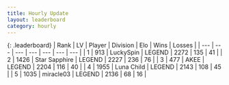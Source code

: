 ```yaml
---
title: Hourly Update
layout: leaderboard
category: hourly
---
```


{: .leaderboard}
| Rank | LV | Player | Division | Elo | Wins | Losses |
| --- | --- | --- | --- | --- | --- | --- |
| <span data-change="0">1</span> | 913 | <span title="ID: 498412">LuckySpin</span> | LEGEND | <span data-change="0">2272</span> | <span data-change="0">135</span> | <span data-change="0">41</span> |
| <span data-change="0">2</span> | 1426 | <span title="ID: 315148">Star Sapphire</span> | LEGEND | <span data-change="0">2227</span> | <span data-change="0">236</span> | <span data-change="0">76</span> |
| <span data-change="0">3</span> | 477 | <span title="ID: 455100">AKEE</span> | LEGEND | <span data-change="0">2204</span> | <span data-change="0">116</span> | <span data-change="0">40</span> |
| <span data-change="0">4</span> | 1955 | <span title="ID: 164871">Luna Child</span> | LEGEND | <span data-change="0">2143</span> | <span data-change="0">108</span> | <span data-change="0">45</span> |
| <span data-change="0">5</span> | 1035 | <span title="ID: 416373">miracle03</span> | LEGEND | <span data-change="0">2136</span> | <span data-change="0">68</span> | <span data-change="0">16</span> |